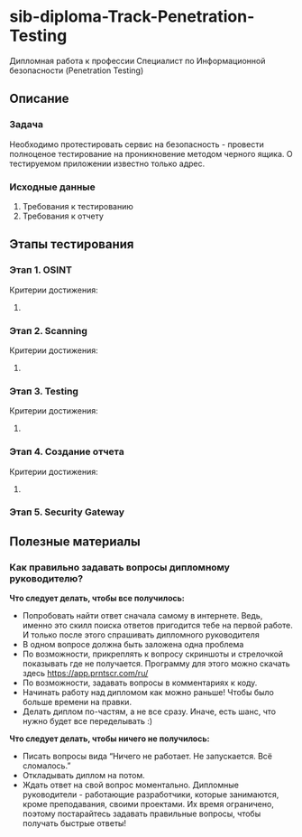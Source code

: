 # sib-diploma-Track-Penetration-Testing

Дипломная работа к профессии Специалист по Информационной безопасности (Penetration Testing)

## Описание

### Задача

Необходимо протестировать сервис на безопасность - провести полноценое тестирование на проникновение методом черного ящика. О тестируемом приложении известно только адрес.

### Исходные данные
 
1. Требования к тестированию
2. Требования к отчету

## Этапы тестирования


### Этап 1. OSINT

Критерии достижения:

1. 

### Этап 2. Scanning

Критерии достижения:

1. 


### Этап 3. Testing

Критерии достижения:

1. 


### Этап 4. Создание отчета

Критерии достижения:

1. 

### Этап 5. Security Gateway

## Полезные материалы




### Как правильно задавать вопросы дипломному руководителю?

**Что следует делать, чтобы все получилось:**

* Попробовать найти ответ сначала самому в интернете. Ведь, именно это скилл поиска ответов пригодится тебе на первой работе. И только после этого спрашивать дипломного руководителя
* В одном вопросе должна быть заложена одна проблема 
* По возможности, прикреплять к вопросу скриншоты и стрелочкой показывать где не получается. Программу для этого можно скачать здесь https://app.prntscr.com/ru/
* По возможности, задавать вопросы в комментариях к коду. 
* Начинать работу над дипломом как можно раньше! Чтобы было больше времени на правки. 
* Делать диплом по-частям, а не все сразу. Иначе, есть шанс, что нужно будет все переделывать :)  

**Что следует делать, чтобы ничего не получилось:**

* Писать вопросы вида “Ничего не работает. Не запускается. Всё сломалось.”
* Откладывать диплом на потом. 
* Ждать ответ на свой вопрос моментально. Дипломные руководители - работающие разработчики, которые занимаются, кроме преподавания, своими проектами. Их время ограничено, поэтому постарайтесь задавать правильные вопросы, чтобы получать быстрые ответы! 